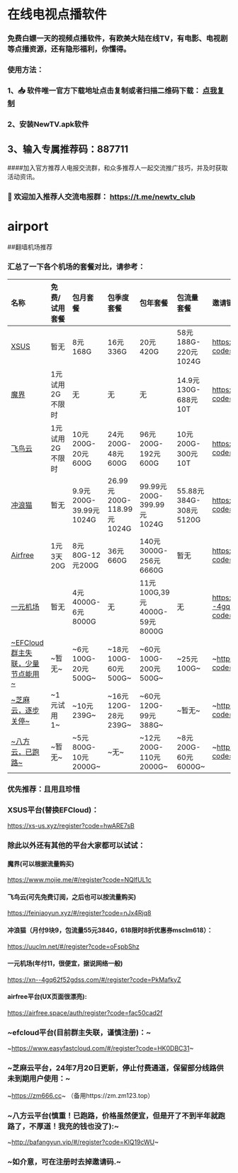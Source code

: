 # 在线电视点播软件
### 免费白嫖一天的视频点播软件，有欧美大陆在线TV，有电影、电视剧等点播资源，还有隐形福利，你懂得。
### 使用方法：
### 1、📥 软件唯一官方下载地址点击复制或者扫描二维码下载： [点我复制](http://file.newiptv.cc:7777/NewTV.apk)
### 2、安装NewTV.apk软件
## 3、输入专属推荐码：887711

####加入官方推荐人电报交流群，和众多推荐人一起交流推广技巧，并及时获取活动资讯。
### 📢 欢迎加入推荐人交流电报群： https://t.me/newtv_club



# airport
##翻墙机场推荐

### 汇总了一下各个机场的套餐对比，请参考：
| 名称 | 免费/试用套餐 | 包月套餐 | 包季度套餐 | 包年套餐 | 包流量套餐 | 邀请链接 | 优惠码 |
| :----- | :----- | :----- | :----- | :----- | :----- | :----- | :-----|
| [XSUS](https://xs-us.xyz/register?code=hwARE7sB) | 暂无 | 8元168G | 16元336G | 20元420G | 58元188G-220元1024G | https://xs-us.xyz/register?code=hwARE7sB | NewYear2025，85折新用户优惠 |
| [魔界](https://www.mojie.me/#/register?code=NQlfUL1c) | 1元试用2G不限时 | 无 | 无 | 无 | 14.9元130G-688元10T | https://www.mojie.me/#/register?code=NQlfUL1c | 无 | 
| [飞鸟云](https://feiniaoyun.xyz/#/register?code=nJx4Rjq8) | 1元试用2G不限时 | 10元200G-20元600G | 24元200G-48元600G | 96元200G-192元600G | 10元200G-300元10T | https://feiniaoyun.xyz/#/register?code=nJx4Rjq8 | 无 |
| [冲浪猫](https://b.msclm.net/#/register?code=oFspbShz) | 暂无 | 9.9元200G-39.99元1024G | 26.99元200G-118.99元1024G | 99.99元200G-399.99元1024G | 55.88元384G-308元5120G | https://b.msclm.net/#/register?code=oFspbShz | msclm618 |
| [Airfree](https://airfree.space/auth/register?code=fac50cad2f) | 1元3天20G | 8元80G-12元200G | 36元660G | 140元3000G-256元6660G | 暂无 | https://airfree.space/auth/register?code=fac50cad2f | 85OFF91b22a25 |
| [一元机场](https://xn--4gq62f52gdss.com/#/register?code=PkMafkyZ) | 暂无 | 4元4000G-6元8000G | 无 | 11元100G,39元4000G-59元8000G | 无 | https://xn--4gq62f52gdss.com/#/register?code=PkMafkyZ | 无 | 
| [~EFCloud群主失联，少量节点能用~](https://inv.easyfastcloud.com/#/register?code=HK0DBC31) | ~暂无~ | ~6元100G-20元500G~ | ~18元100G-60元500G~ | ~60元100G-200元500G~ | ~25元100G~ | ~https://inv.easyfastcloud.com/#/register?code=HK0DBC31~ | ~new，8折新用户优惠~ |
| [~芝麻云，逐步关停~](https://52zm.cc/#/register?code=qozvb7uo) | ~1元试用1~ | ~10元239G~ | ~16元120G-28元239G~ | ~60元120G-99元388G~ | ~暂无~ | ~https://52zm.cc/#/register?code=qozvb7uo~ | ~24年7月20日更新，停止付费通道。~ | 
|[~八方云，已跑路~](http://bafangyun.vip/#/register?code=KlQ19cWU) | ~暂无~ | ~5元800G-10元2000G~ | ~无~ | ~12元200G-110元2000G~ | ~8元200G-60元6000G~ | ~http://bafangyun.vip/#/register?code=KlQ19cWU~ | ~bafang/bafang888~ | 


### 优先推荐：且用且珍惜
### XSUS平台(替换EFCloud)：
https://xs-us.xyz/register?code=hwARE7sB

### 除此以外还有其他的平台大家都可以试试：

#### 魔界(可以根据流量购买)
https://www.mojie.me/#/register?code=NQlfUL1c
#### 飞鸟云(可先免费订阅，之后也可以按流量购买)
https://feiniaoyun.xyz/#/register?code=nJx4Rjq8
#### 冲浪猫（月付9块9，包流量55元384G，618限时8折优惠券msclm618）：
https://uuclm.net/#/register?code=oFspbShz
#### 一元机场(年付11，很便宜，据说网络一般)
https://xn--4gq62f52gdss.com/#/register?code=PkMafkyZ
#### airfree平台(UX页面很漂亮):
https://airfree.space/auth/register?code=fac50cad2f


### ~efcloud平台(目前群主失联，谨慎注册)：~
~https://www.easyfastcloud.com/#/register?code=HK0DBC31~
### ~芝麻云平台，24年7月20日更新，停止付费通道，保留部分线路供未到期用户使用：~
~https://zm666.cc~
（备用https://zm.zm123.top）
### ~八方云平台(慎重！已跑路，价格虽然便宜，但是开了不到半年就跑路了，不厚道！我充的钱也没了):~
~http://bafangyun.vip/#/register?code=KlQ19cWU~
### ~如介意，可在注册时去掉邀请码.~

